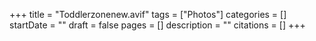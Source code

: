 +++
title = "Toddlerzonenew.avif"
tags = ["Photos"]
categories = []
startDate = ""
draft = false
pages = []
description = ""
citations = []
+++
